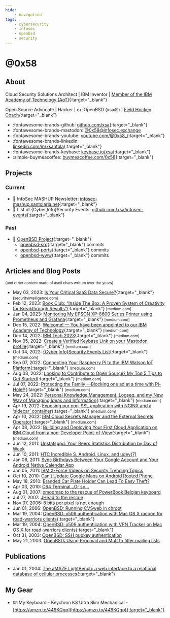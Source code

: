 ```yaml
---
hide:
    - navigation
tags:
    - cybersecurity
    - infosec
    - openbsd
    - security
---
```

# @0x58

## About

Cloud Security Solutions Architect | IBM Inventor | [Member of the IBM Academy of Technology (AoT)](https://0x58.medium.com/welcome-you-have-been-appointed-to-our-ibm-academy-of-technology-6affff1c2bdc){:target="_blank"}

Open Source Advocate | Hacker | ex-OpenBSD (xsa@) | [Field Hockey Coach](https://www.x14s.com){:target="_blank"}

- :fontawesome-brands-github: [github.com/xsa](https://github.com/xsa){:target="_blank"}
- :fontawesome-brands-mastodon: <a rel="me" href="https://infosec.exchange/@0x58" target="_blank">@0x58@infosec.exchange</a>
- :fontawesome-brands-youtube: [youtube.com/@0x58_](https://youtube.com/@0x58_){:target="_blank"}
- :fontawesome-brands-linkedin: [linkedin.com/in/xsantola](https://linkedin.com/in/xsantola){:target="_blank"}
- :fontawesome-brands-keybase: [keybase.io/xsa](https://keybase.io/xsa){:target="_blank"}
- :simple-buymeacoffee: [buymeacoffee.com/0x58](https://buymeacoffee.com/0x58){:target="_blank"}

## Projects

### Current

- :incoming_envelope: InfoSec MASHUP Newsletter: [infosec-mashup.santolaria.net](https://infosec-mashup.santolaria.net){:target="_blank"}
- :calendar: List of {Cyber,Info}Security Events: [github.com/xsa/infosec-events](https://github.com/xsa/infosec-events){:target="_blank"}

### Past

- :blowfish: [OpenBSD Project](https://www.openbsd.org){:target="_blank"}
    - [openbsd-src](https://github.com/openbsd/src/commits?author=xsa){:target="_blank"} commits
    - [openbsd-ports](https://github.com/openbsd/ports/commits?author=xsa){:target="_blank"} commits
    - [openbsd-www](https://github.com/openbsd/www/commits?author=xsa){:target="_blank"} commits

## Articles and Blog Posts
<small>(and other content made of ascii chars written over the years)</small>

- May 03, 2023: [Is Your Critical SaaS Data Secure?](https://securityintelligence.com/posts/is-your-critical-saas-data-secure/){:target="_blank"} <small>[securityintelligence.com]</small>
- Feb 12, 2023: [Book Club: “Inside The Box: A Proven System of Creativity for Breakthrough Results”](https://0x58.medium.com/book-club-inside-the-box-a-proven-system-of-creativity-for-breakthrough-results-ac788a49b311){:target="_blank"} <small>[medium.com]</small>
- Jan 04, 2023: [Monitoring My EPSON XP-8600 Series Printer using Prometheus and Grafana](https://0x58.medium.com/monitoring-my-epson-xp-8600-series-printer-using-prometheus-and-grafana-26d95f5d449d){:target="_blank"} <small>[medium.com]</small>
- Dec 15, 2022: [Welcome! — You have been appointed to our IBM Academy of Technology](https://0x58.medium.com/welcome-you-have-been-appointed-to-our-ibm-academy-of-technology-6affff1c2bdc){:target="_blank"} <small>[medium.com]</small>
- Dec 14, 2022: [IBM Tech 2023](https://0x58.medium.com/ibm-tech-2023-9e4f79731e67){:target="_blank"} <small>[medium.com]</small>
- Nov 05, 2022: [Create a Verified Keybase Link on your Mastodon profile](https://0x58.medium.com/create-a-verified-keybase-link-on-your-mastodon-profile-218c17e5e28c){:target="_blank"} <small>[medium.com]</small>
- Oct 04, 2022: [{Cyber,Info}Security Events List](https://0x58.medium.com/cyber-info-security-events-list-2650185762c1){:target="_blank"} <small>[medium.com]</small>
- Sep 07, 2022: [Connecting Your Raspberry Pi to the IBM Watson IoT Platform](https://0x58.medium.com/connecting-your-raspberry-pi-to-the-ibm-watson-iot-platform-d0d0734cefe4){:target="_blank"} <small>[medium.com]</small>
- Aug 03, 2022: [Looking to Contribute to Open Source? My Top 5 Tips to Get Started](https://0x58.medium.com/looking-to-contribute-to-open-source-my-top-5-tips-to-get-started-c9b769818b4b){:target="_blank"} <small>[medium.com]</small>
- Jul 07, 2022: [Protecting the Family —Blocking one ad at a time with Pi-Hole®](https://0x58.medium.com/protecting-the-family-blocking-one-ad-at-a-time-with-pi-hole-6f89b17e0344){:target="_blank"} <small>[medium.com]</small>
- May 24, 2022: [Personal Knowledge Management, Logseq, and my New Way of Managing Ideas and Information](https://0x58.medium.com/every-day-a-journal-page-is-automagically-created-for-you-so-youre-ready-to-roll-e126664af6b5){:target="_blank"} <small>[medium.com]</small>
- Apr 19, 2022: [Exposing our non-SSL application with NGINX and a ‘sidecar’ container](https://0x58.medium.com/exposing-our-non-ssl-application-with-nginx-and-a-sidecar-container-ea3230d23a5){:target="_blank"} <small>[medium.com]</small>
- Apr 10, 2022: [IBM Cloud Secrets Manager and the External Secrets Operator](https://0x58.medium.com/ibm-cloud-secrets-manager-and-the-external-secrets-operator-1c94234993b6){:target="_blank"} <small>[medium.com]</small>
- Apr 08, 2022: [Building and Deploying Your First Cloud Application on IBM Cloud from a non-Developer Point-of-View](https://0x58.medium.com/building-and-deploying-your-first-cloud-application-on-ibm-cloud-from-a-non-developer-point-of-view-89905b9a24a1){:target="_blank"} <small>[medium.com]</small>
- Jun 12, 2011: [Unstatsppd: Your Beers Statistics Distribution by Day of Week](articles/unstatsppd-your-beers-statistics.md)
- Jun 10, 2011: [HTC Incredible S, Android, Linux, and udev(7)](articles/htc-incredible-s-android-linux-and-udev.md)
- Jan 08, 2011: [Sync Birthdays Between Your Google Account and Your Android Native Calendar App](articles/sync-birthdays-between-your-google.md)
- Jan 05, 2011: [IBM X-Force Videos on Security Trending Topics](articles/ibm-x-force-videos-on-security-trending.md)
- Oct 10, 2010: [Can’t Update Google Maps on Android Rooted Phone](articles/cant-update-google-maps-on-android.md)
- May 18, 2010: [Branded Car Plate Holder Can Lead To Easy Theft?](articles/branded-car-plate-holder-can-lead-to.md)
- Apr 03, 2010: [C64 Terminal...Or so...](articles/c64-terminal-or-so.md)
- Aug 01, 2007: [xmodmap to the rescue of PowerBook Belgian keyboard](articles/xmodmap-to-rescue-of-powerbook-belgian.md)
- Jul 27, 2007: [JHead to the rescue](articles/jhead-to-rescue.md)
- Nov 07, 2006: [8 bits per pixel is not enough](articles/8-bits-per-pixel-is-not-enough.md)
- Jun 01, 2006: [OpenBSD: Running CVSweb in chroot](articles/openbsd-cvsweb-in-chroot.md)
- Mar 19, 2004: [OpenBSD: x509 authentication with Mac OS X racoon for road-warriors clients](https://github.com/xsa/openbsd-vpn-configs/blob/main/openbsd-macosx-racoon){:target="_blank"}
- Mar 19, 2004: [OpenBSD: x509 authentication with VPN Tracker on Mac OS X for road-warriors clients](https://github.com/xsa/openbsd-vpn-configs/blob/main/openbsd-macosx-vpntracker){:target="_blank"}
- Oct 31, 2003: [OpenBSD: SSH pubkey authentication](articles/openbsd-ssh-pubkey-auth.md)
- May 21, 2003: [OpenBSD: Using Procmail and Mutt to filter mailing lists](articles/openbsd-procmail-mutt.md)

## Publications
- Jan 01, 2004: [The aMAZE LightBench: a web interface to a relational database of cellular processes](https://pubmed.ncbi.nlm.nih.gov/14681453/){:target="_blank"}

## My Gear

- :keyboard: My Keyboard - Keychron K3 Ultra Slim Mechanical - [https://amzn.to/449KQgp](https://amzn.to/449KQgp){:target="_blank"}